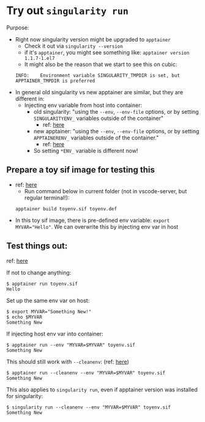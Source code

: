 # Try out `singularity run`

Purpose:
* Right now singularity version might be upgraded to `apptainer`
    * Check it out via `singularity --version`
    * if it's `apptainer`, you might see something like: `apptainer version 1.1.7-1.el7`
    * It might also be the reason that we start to see this on cubic:
    ```
    INFO:    Environment variable SINGULARITY_TMPDIR is set, but APPTAINER_TMPDIR is preferred
    ```
* In general old singularity vs new apptainer are similar, but they are different in:
    * Injecting env variable from host into container:
        * old singularity: "using the `--env`, `--env-file` options, or by setting `SINGULARITYENV_` variables outside of the container"
            * ref: [here](https://docs.sylabs.io/guides/3.7/user-guide/environment_and_metadata.html)
        * new apptainer: "using the `--env`, `--env-file` options, or by setting `APPTAINERENV_` variables outside of the container."
            * ref: [here](https://apptainer.org/docs/user/1.1/environment_and_metadata.html#environment-variable-precedence)
        * So setting `*ENV_` variable is different now!

## Prepare a toy sif image for testing this
* ref: [here](https://apptainer.org/docs/user/1.1/build_a_container.html)
    * Run command below in current folder (not in vscode-server, but regular terminal!):
    ```
    apptainer build toyenv.sif toyenv.def
    ```
* In this toy sif image, there is pre-defined env variable: `export MYVAR="Hello"`. We can overwrite this by injecting env var in host

## Test things out: 
ref: [here](https://apptainer.org/docs/user/1.1/environment_and_metadata.html#environment-variable-precedence)

If not to change anything:
```
$ apptainer run toyenv.sif
Hello
```

Set up the same env var on host:
```
$ export MYVAR="Something New!"
$ echo $MYVAR
Something New
```

If injecting host env var into container:
```
$ apptainer run --env "MYVAR=$MYVAR" toyenv.sif
Something New
```

This should still work with `--cleanenv`:
(ref: [here](https://apptainer.org/docs/user/1.1/environment_and_metadata.html#environment-variable-precedence))
```
$ apptainer run --cleanenv --env "MYVAR=$MYVAR" toyenv.sif
Something New
```

This also applies to `singularity run`, even if apptainer version was installed for singularity:
```
$ singularity run --cleanenv --env "MYVAR=$MYVAR" toyenv.sif
Something New
```
